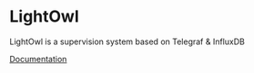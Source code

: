 # LightOwl

LightOwl is a supervision system based on Telegraf & InfluxDB

[Documentation](https://lightowl.io/docs/)
